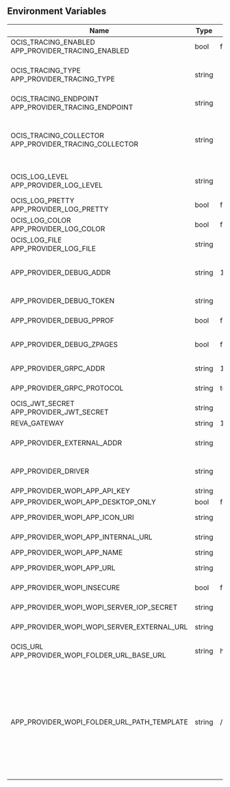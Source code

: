 ## Environment Variables

| Name | Type | Default Value | Description |
|------|------|---------------|-------------|
| OCIS_TRACING_ENABLED<br/>APP_PROVIDER_TRACING_ENABLED | bool | false | Activates tracing.|
| OCIS_TRACING_TYPE<br/>APP_PROVIDER_TRACING_TYPE | string |  | The type of tracing. Defaults to "", which is the same as "jaeger". Allowed tracing types are "jaeger" and "" as of now.|
| OCIS_TRACING_ENDPOINT<br/>APP_PROVIDER_TRACING_ENDPOINT | string |  | The endpoint of the tracing agent.|
| OCIS_TRACING_COLLECTOR<br/>APP_PROVIDER_TRACING_COLLECTOR | string |  | The HTTP endpoint for sending spans directly to a collector, i.e. http://jaeger-collector:14268/api/traces. Only used if the tracing endpoint is unset.|
| OCIS_LOG_LEVEL<br/>APP_PROVIDER_LOG_LEVEL | string |  | The log level. Valid values are: "panic", "fatal", "error", "warn", "info", "debug", "trace".|
| OCIS_LOG_PRETTY<br/>APP_PROVIDER_LOG_PRETTY | bool | false | Activates pretty log output.|
| OCIS_LOG_COLOR<br/>APP_PROVIDER_LOG_COLOR | bool | false | Activates colorized log output.|
| OCIS_LOG_FILE<br/>APP_PROVIDER_LOG_FILE | string |  | The path to the log file. Activates logging to this file if set.|
| APP_PROVIDER_DEBUG_ADDR | string | 127.0.0.1:9165 | Bind address of the debug server, where metrics, health, config and debug endpoints will be exposed.|
| APP_PROVIDER_DEBUG_TOKEN | string |  | Token to secure the metrics endpoint|
| APP_PROVIDER_DEBUG_PPROF | bool | false | Enables pprof, which can be used for profiling|
| APP_PROVIDER_DEBUG_ZPAGES | bool | false | Enables zpages, which can  be used for collecting and viewing traces in-memory.|
| APP_PROVIDER_GRPC_ADDR | string | 127.0.0.1:9164 | The bind address of the GRPC service.|
| APP_PROVIDER_GRPC_PROTOCOL | string | tcp | The transport protocol of the GPRC service.|
| OCIS_JWT_SECRET<br/>APP_PROVIDER_JWT_SECRET | string |  | The secret to mint and validate jwt tokens.|
| REVA_GATEWAY | string | 127.0.0.1:9142 | The CS3 gateway endpoint.|
| APP_PROVIDER_EXTERNAL_ADDR | string |  | Address of the app provider, where the GATEWAY service can reach it.|
| APP_PROVIDER_DRIVER | string |  | Driver, the APP PROVIDER services uses. Only "wopi" is supported as of now.|
| APP_PROVIDER_WOPI_APP_API_KEY | string |  | API key for the wopi app.|
| APP_PROVIDER_WOPI_APP_DESKTOP_ONLY | bool | false | Offer this app only on desktop.|
| APP_PROVIDER_WOPI_APP_ICON_URI | string |  | URI to an app icon to be used by clients.|
| APP_PROVIDER_WOPI_APP_INTERNAL_URL | string |  | Internal URL to the app, like in your DMZ.|
| APP_PROVIDER_WOPI_APP_NAME | string |  | Human readable app name.|
| APP_PROVIDER_WOPI_APP_URL | string |  | URL for end users to access the app.|
| APP_PROVIDER_WOPI_INSECURE | bool | false | Allow insecure connections to the app.|
| APP_PROVIDER_WOPI_WOPI_SERVER_IOP_SECRET | string |  | Shared secret of the CS3org WOPI server.|
| APP_PROVIDER_WOPI_WOPI_SERVER_EXTERNAL_URL | string |  | External url of the CS3org WOPI server.|
| OCIS_URL<br/>APP_PROVIDER_WOPI_FOLDER_URL_BASE_URL | string | https://localhost:9200/ | Base url to navigate back from the app the containing folder in the file list.|
| APP_PROVIDER_WOPI_FOLDER_URL_PATH_TEMPLATE | string | /f/{{.ResourceID}} | Path template to navigate back from the app the containing folder in the file list. Possible template variables are {{.ResourceInfo.ResourceID}}, {{.ResourceInfo.Mtime.Seconds}}, {{.ResourceInfo.Name}}, {{.ResourceInfo.Path}}, {{.ResourceInfo.Type}}, {{.ResourceInfo.Id.SpaceId}}, {{.ResourceInfo.Id.StorageId}}, {{.ResourceInfo.Id.OpaqueId}}, {{.ResourceInfo.MimeType}}|